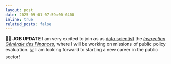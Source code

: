 ```yaml
---
layout: post
date: 2025-09-01 07:59:00-0400
inline: true
related_posts: false
---
```


:woman_office_worker: **JOB UPDATE** I am very excited to join as as <a href="https://www.igf.finances.gouv.fr/sites/igf/accueil/nous-rejoindre/data-scientist.html" target="_blank">data scientist</a> the <a href="https://www.igf.finances.gouv.fr/sites/igf/accueil.html" target="_blank">*Inspection Générale des Finances*</a>, where I will be working on missions of public policy evaluation. :computer: I am looking forward to starting a new career in the public sector!
